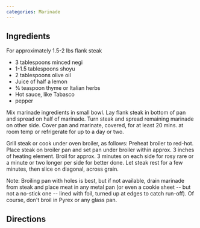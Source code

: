 ```yaml
---
categories: Marinade
---
```


## Ingredients

For approximately 1.5-2 lbs flank steak

 - 3 tablespoons minced negi
 - 1-1.5 tablespoons shoyu
 - 2 tablespoons olive oil
 - Juice of half a lemon
 - ¾ teaspoon thyme or Italian herbs
 - Hot sauce, like Tabasco
 - pepper

Mix marinade ingredients in small bowl. Lay flank steak in bottom of pan and spread on half of marinade.  Turn steak and spread remaining marinade on other side.  Cover pan and marinate, covered, for at least 20 mins. at room temp or refrigerate for up to a day or two.

Grill steak or cook under oven broiler, as follows:  Preheat broiler to red-hot.  Place steak on broiler pan and set pan under broiler within approx. 3 inches of heating element.  Broil for approx. 3 minutes on each side for rosy rare or a minute or two longer per side for better done.  Let steak rest for a few minutes, then slice on diagonal, across grain.

Note:  Broiling pan with holes is best, but if not available, drain marinade from steak and place meat in any metal pan (or even a cookie sheet -- but not a no-stick one -- lined with foil, turned up at edges to catch run-off).  Of course, don't broil in Pyrex or any glass pan.
## Directions